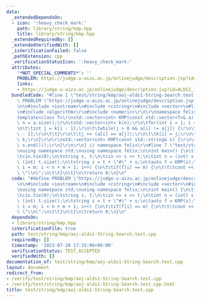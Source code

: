 ```yaml
---
data:
  _extendedDependsOn:
  - icon: ':heavy_check_mark:'
    path: library/string/kmp.hpp
    title: library/string/kmp.hpp
  _extendedRequiredBy: []
  _extendedVerifiedWith: []
  _isVerificationFailed: false
  _pathExtension: cpp
  _verificationStatusIcon: ':heavy_check_mark:'
  attributes:
    '*NOT_SPECIAL_COMMENTS*': ''
    PROBLEM: https://judge.u-aizu.ac.jp/onlinejudge/description.jsp?id=ALDS1_14_B
    links:
    - https://judge.u-aizu.ac.jp/onlinejudge/description.jsp?id=ALDS1_14_B
  bundledCode: "#line 1 \"test/string/kmp/aoj-alds1-String-Search.test.cpp\"\n#define\
    \ PROBLEM \"https://judge.u-aizu.ac.jp/onlinejudge/description.jsp?id=ALDS1_14_B\"\
    \n\n#include <iostream>\n#include <cstring>\n#include <vector>\n#line 4 \"library/string/kmp.hpp\"\
    \n#include <algorithm>\r\n#include <numeric>\r\n\r\nnamespace felix {\r\n\r\n\
    template<class T>\r\nstd::vector<int> KMP(const std::vector<T>& a) {\r\n\tint\
    \ n = a.size();\r\n\tstd::vector<int> k(n);\r\n\tfor(int i = 1; i < n; ++i) {\r\
    \n\t\tint j = k[i - 1];\r\n\t\twhile(j > 0 && a[i] != a[j]) {\r\n\t\t\tj = k[j\
    \ - 1];\r\n\t\t}\r\n\t\tj += (a[i] == a[j]);\r\n\t\tk[i] = j;\r\n\t}\r\n\treturn\
    \ k;\r\n}\r\n\r\nstd::vector<int> KMP(const std::string& s) {\r\n\treturn KMP(std::vector<int>(s.begin(),\
    \ s.end()));\r\n}\r\n\r\n} // namespace felix\r\n#line 7 \"test/string/kmp/aoj-alds1-String-Search.test.cpp\"\
    \nusing namespace std;\nusing namespace felix;\n\nint main() {\n\tios::sync_with_stdio(false);\n\
    \tcin.tie(0);\n\tstring s, t;\n\tcin >> s >> t;\n\tint n = (int) s.size(), m =\
    \ (int) t.size();\n\tstring z = t + \"#\" + s;\n\tauto f = KMP(z);\n\tfor(int\
    \ i = m; i < n + m + 1; i++) {\n\t\tif(f[i] == m) {\n\t\t\tcout << i - 2 * m <<\
    \ \"\\n\";\n\t\t}\n\t}\n\treturn 0;\n}\n"
  code: "#define PROBLEM \"https://judge.u-aizu.ac.jp/onlinejudge/description.jsp?id=ALDS1_14_B\"\
    \n\n#include <iostream>\n#include <cstring>\n#include <vector>\n#include \"../../../library/string/kmp.hpp\"\
    \nusing namespace std;\nusing namespace felix;\n\nint main() {\n\tios::sync_with_stdio(false);\n\
    \tcin.tie(0);\n\tstring s, t;\n\tcin >> s >> t;\n\tint n = (int) s.size(), m =\
    \ (int) t.size();\n\tstring z = t + \"#\" + s;\n\tauto f = KMP(z);\n\tfor(int\
    \ i = m; i < n + m + 1; i++) {\n\t\tif(f[i] == m) {\n\t\t\tcout << i - 2 * m <<\
    \ \"\\n\";\n\t\t}\n\t}\n\treturn 0;\n}\n"
  dependsOn:
  - library/string/kmp.hpp
  isVerificationFile: true
  path: test/string/kmp/aoj-alds1-String-Search.test.cpp
  requiredBy: []
  timestamp: '2023-07-20 17:15:06+08:00'
  verificationStatus: TEST_ACCEPTED
  verifiedWith: []
documentation_of: test/string/kmp/aoj-alds1-String-Search.test.cpp
layout: document
redirect_from:
- /verify/test/string/kmp/aoj-alds1-String-Search.test.cpp
- /verify/test/string/kmp/aoj-alds1-String-Search.test.cpp.html
title: test/string/kmp/aoj-alds1-String-Search.test.cpp
---
```

